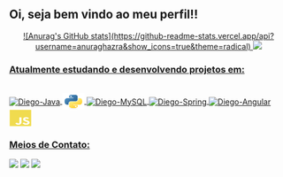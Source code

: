 ## Oi, seja bem vindo ao meu perfil!!

<div align="center">
  <a href="https://github.com/Diego34ra">
  ![Anurag's GitHub stats](https://github-readme-stats.vercel.app/api?username=anuraghazra&show_icons=true&theme=radical)
  <img height="150em" src="https://github-readme-stats.vercel.app/api/top-langs/?username=Diego34ra&layout=compact&langs_count=7&theme=black"/>
</div>
  
   ### Atualmente estudando e desenvolvendo projetos em:
<div style="display: inline_block"><br>
  <img align="center" alt="Diego-Java" height="30" width="40" src="https://cdn.jsdelivr.net/gh/devicons/devicon/icons/java/java-original.svg" />      
  <img align="center" alt="Diego-Python" height="30" width="40" src="https://raw.githubusercontent.com/devicons/devicon/master/icons/python/python-original.svg">
  <img align="center" alt="Diego-MySQL" height="30" width="40" src="https://cdn.jsdelivr.net/gh/devicons/devicon/icons/mysql/mysql-original.svg" />
  <img align="center" alt="Diego-Spring" height="30" width="40" src="https://cdn.jsdelivr.net/gh/devicons/devicon/icons/spring/spring-original.svg" />
  <img align="center" alt="Diego-Angular" height="30" width="40" src="https://cdn.jsdelivr.net/gh/devicons/devicon/icons/angularjs/angularjs-original.svg" />
  <img align="center" alt="Diego-Js" height="30" width="40" src="https://raw.githubusercontent.com/devicons/devicon/master/icons/javascript/javascript-plain.svg">
</div>
 
### Meios de Contato:
<div> 
  <a href="https://www.instagram.com/diego_ribeiro34/" target="_blank"><img src="https://img.shields.io/badge/-Instagram-%23E4405F?style=for-the-badge&logo=instagram&logoColor=white" target="_blank"></a>
  <a href = "mailto:diegoarujo93@gmail.com"><img src="https://img.shields.io/badge/-Gmail-%23333?style=for-the-badge&logo=gmail&logoColor=white" target="_blank"></a>
  <a href="https://www.linkedin.com/in/diego-ribeiro-58109a219/" target="_blank"><img src="https://img.shields.io/badge/-LinkedIn-%230077B5?style=for-the-badge&logo=linkedin&logoColor=white" target="_blank"></a> 

</div>
 
